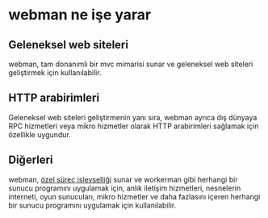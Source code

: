 # webman ne işe yarar

## Geleneksel web siteleri
webman, tam donanımlı bir mvc mimarisi sunar ve geleneksel web siteleri geliştirmek için kullanılabilir.

## HTTP arabirimleri
Geleneksel web siteleri geliştirmenin yanı sıra, webman ayrıca dış dünyaya RPC hizmetleri veya mikro hizmetler olarak HTTP arabirimleri sağlamak için özellikle uygundur.

## Diğerleri
webman, [özel süreç işlevselliği](process.md) sunar ve workerman gibi herhangi bir sunucu programını uygulamak için, anlık iletişim hizmetleri, nesnelerin interneti, oyun sunucuları, mikro hizmetler ve daha fazlasını içeren herhangi bir sunucu programını uygulamak için kullanılabilir.
